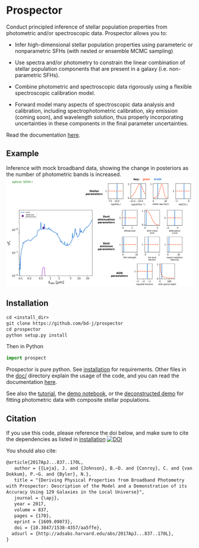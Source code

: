 Prospector
=====
Conduct principled inference of stellar population properties from photometric
and/or spectroscopic data.  Prospector allows you to:

* Infer high-dimensional stellar population properties using parameteric or nonparametric SFHs
  (with nested or ensemble MCMC sampling)

* Use spectra and/or photometry to constrain the linear combination of stellar population
  components that are present in a galaxy (i.e. non-parametric SFHs).

* Combine photometric and spectroscopic data rigorously using a flexible
  spectroscopic calibration model.

* Forward model many aspects of spectroscopic data analysis and
  calibration, including spectrophotometric calibration, sky emission (coming soon),
  and wavelength solution, thus properly incorporating uncertainties
  in these components in the final  parameter uncertainties.

Read the documentation [here](http://prospect.readthedocs.io/en/latest/).

Example
-------
Inference with mock broadband data, showing the change in posteriors as the
number of photometric bands is increased.
![Demonstration of posteriro inference with increasing number of photometric bands](doc/images/animation.gif)


Installation
------
```
cd <install_dir>
git clone https://github.com/bd-j/prospector
cd prospector
python setup.py install
```

Then in Python
```python
import prospect
```

Prospector is pure python.
See [installation](doc/installation.rst) for requirements.
Other files in the [doc/](doc/) directory explain the usage of the code,
and you can read the documentation [here](http://prospect.readthedocs.io/en/latest/).

See also the [tutorial](demo/tutorial.rst), the [demo notebook](demo/NestedDemo.ipynb),
or the [deconstructed demo](demo/DeconstructedDemo.ipynb)
for fitting photometric data with composite stellar populations.




Citation
------
If you use this code, please reference the doi below,
and make sure to cite the dependencies as listed in [installation](doc/installation.rst)
[![DOI](https://zenodo.org/badge/10490445.svg)](https://zenodo.org/badge/latestdoi/10490445)

You should also cite:
```
@article{2017ApJ...837..170L,
   author = {{Leja}, J. and {Johnson}, B.~D. and {Conroy}, C. and {van Dokkum}, P.~G. and {Byler}, N.},
   title = "{Deriving Physical Properties from Broadband Photometry with Prospector: Description of the Model and a Demonstration of its Accuracy Using 129 Galaxies in the Local Universe}",
   journal = {\apj},
   year = 2017,
   volume = 837,
   pages = {170},
   eprint = {1609.09073},
   doi = {10.3847/1538-4357/aa5ffe},
  adsurl = {http://adsabs.harvard.edu/abs/2017ApJ...837..170L},
}
```
